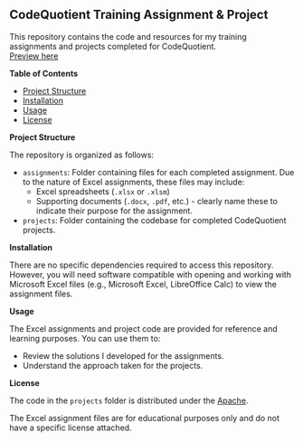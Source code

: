 ﻿## CodeQuotient Training Assignment & Project

This repository contains the code and resources for my training assignments and projects completed for CodeQuotient.
<br>
[Preview here](https://abhay2133.github.io/codequotient/projects/A9/)

**Table of Contents**

* [Project Structure](#project-structure)
* [Installation](#installation)
* [Usage](#usage)
* [License](#license)

**Project Structure**

The repository is organized as follows:

* `assignments`: Folder containing files for each completed assignment. Due to the nature of Excel assignments, these files may include:
    * Excel spreadsheets (`.xlsx` or `.xlsm`)
    * Supporting documents (`.docx`, `.pdf`, etc.) -  clearly name these to indicate their purpose for the assignment.
* `projects`: Folder containing the codebase for completed CodeQuotient projects.

**Installation**

There are no specific dependencies required to access this repository. However, you will need software compatible with opening and working with Microsoft Excel files (e.g., Microsoft Excel, LibreOffice Calc) to view the assignment files.

**Usage**

The Excel assignments and project code are provided for reference and learning purposes. You can use them to:

* Review the solutions I developed for the assignments.
* Understand the approach taken for the projects.

**License**

The code in the `projects` folder is distributed under the [Apache](https://github.com/apache/.github/blob/main/LICENSE).  

The Excel assignment files are for educational purposes only and do not have a specific license attached.
